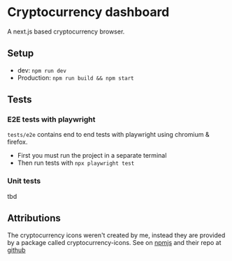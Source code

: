 # Cryptocurrency dashboard

A next.js based cryptocurrency browser.

## Setup

* dev: `npm run dev`
* Production: `npm run build && npm start`

## Tests

### E2E tests with playwright

`tests/e2e` contains end to end tests with playwright using chromium & firefox.

* First you must run the project in a separate terminal
* Then run tests with `npx playwright test`

### Unit tests

tbd

## Attributions

The cryptocurrency icons weren't created by me, instead they are provided by a package called cryptocurrency-icons. See on [npmjs](https://www.npmjs.com/package/cryptocurrency-icons) and their repo at [github](https://github.com/spothq/cryptocurrency-icons)